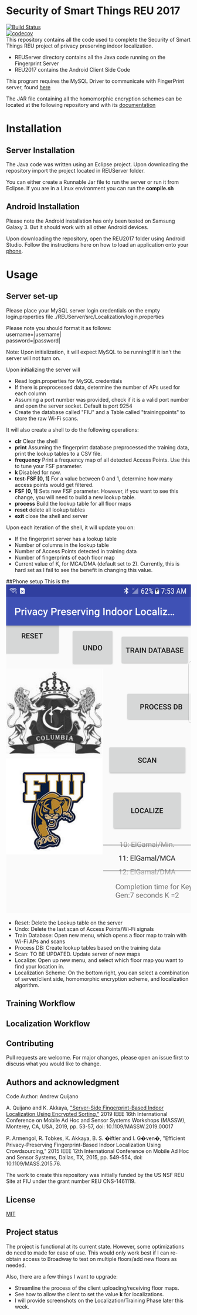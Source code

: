 # Security of Smart Things REU 2017  
[![Build Status](https://travis-ci.com/AndrewQuijano/SSTREU2017.svg?branch=master)](https://travis-ci.com/AndrewQuijano/SSTREU2017)  
[![codecov](https://codecov.io/gh/AndrewQuijano/SSTREU2017/branch/master/graph/badge.svg?token=E7ZKFWTE3D)](https://codecov.io/gh/AndrewQuijano/SSTREU2017)  
This repository contains all the code used to complete the Security of Smart Things REU project of privacy preserving indoor localization.

* REUServer directory contains all the Java code running on the Fingerprint Server  
* REU2017 contains the Android Client Side Code

This program requires the MySQL Driver to communicate with FingerPrint server, 
found [here](https://dev.mysql.com/downloads/connector/j/)

The JAR file containing all the homomorphic encryption schemes can be located at the following repository 
and with its [documentation](https://github.com/AndrewQuijano/Homomorphic_Encryption.git)

# Installation

## Server Installation
The Java code was written using an Eclipse project. Upon downloading the repository import the project located in REUServer folder.

You can either create a Runnable Jar file to run the server or run it from Eclipse.
If you are in a Linux environment you can run the **compile.sh**

## Android Installation
Please note the Android installation has only been tested on Samsung Galaxy 3. But it should work with all other Android devices.

Upon downloading the repository, open the REU2017 folder using Android Studio. 
Follow the instructions here on how to load an application 
onto your [phone](https://developer.android.com/training/basics/firstapp/running-app).

# Usage

## Server set-up
Please place your MySQL server login credentials on the empty login.properties file
./REUServer/src/Localization/login.properties

Please note you should format it as follows:  
username=|username|  
password=|password|  

Note: Upon initialization, it will expect MySQL to be running! If it isn't the server will not turn on. 

Upon initializing the server will  
- Read login.properties for MySQL credentials
- If there is preprocessed data, determine the number of APs used for each column
- Assuming a port number was provided, check if it is a valid port number and open the server socket. Default is port 9254
- Create the database called "FIU" and a Table called "trainingpoints" to store the raw Wi-Fi scans.

It will also create a shell to do the following operations:  
- **clr** Clear the shell
- **print** Assuming the fingerprint database preprocessed the training data, print the lookup tables to a CSV file.
- **frequency** Print a frequency map of all detected Access Points. Use this to tune your FSF parameter.
- **k <int>** Disabled for now. 
- **test-FSF [0, 1]** For a value between 0 and 1, determine how many access points would get filtered.
- **FSF [0, 1]** Sets new FSF parameter. However, if you want to see this change, you will need to build a new lookup table.
- **process** Build the lookup table for all floor maps
- **reset** delete all lookup tables
- **exit** close the shell and server

Upon each iteration of the shell, it will update you on:
- If the fingerprint server has a lookup table
- Number of columns in the lookup table
- Number of Access Points detected in training data
- Number of fingerprints of each floor map
- Current value of K, for MCA/DMA (default set to 2). Currently, this is hard set as I fail to see the benefit in changing this value.

##Phone setup 
This is the ![Main Menu](https://github.com/AndrewQuijano/SSTREU2017/blob/master/images/main_menu.png)

- Reset: Delete the Lookup table on the server
- Undo: Delete the last scan of Access Points/Wi-Fi signals
- Train Database: Open new menu, which opens a floor map to train with Wi-Fi APs and scans
- Process DB: Create lookup tables based on the training data
- Scan: TO BE UPDATED. Update server of new maps
- Localize: Open up new menu, and select which floor map you want to find your location in.
- Localization Scheme: On the bottom right, you can select a combination of server/client side, homomorphic encryption scheme, and localization algorithm.

## Training Workflow

## Localization Workflow

## Contributing
Pull requests are welcome. 
For major changes, please open an issue first to discuss what you would like to change.

## Authors and acknowledgment
Code Author: Andrew Quijano

A. Quijano and K. Akkaya, ["Server-Side Fingerprint-Based Indoor Localization Using Encrypted Sorting,"](https://arxiv.org/abs/2008.11612) 
2019 IEEE 16th International Conference on Mobile Ad Hoc and Sensor Systems Workshops (MASSW), Monterey, CA, USA, 2019, 
pp. 53-57, doi: 10.1109/MASSW.2019.00017

P. Armengol, R. Tobkes, K. Akkaya, B. S. �iftler and I. G�ven�, 
"Efficient Privacy-Preserving Fingerprint-Based Indoor Localization Using Crowdsourcing," 
2015 IEEE 12th International Conference on Mobile Ad Hoc and Sensor Systems, Dallas, TX, 2015, pp. 549-554, 
doi: 10.1109/MASS.2015.76.

The work to create this repository was initially funded by the US NSF REU Site at FIU under the grant number REU CNS-1461119.

## License
[MIT](https://choosealicense.com/licenses/mit/)

## Project status
The project is functional at its current state. However, some optimizations 
do need to made for ease of use. 
This would only work best if I can re-obtain access to Broadway to 
test on multiple floors/add new floors as needed.

Also, there are a few things I want to upgrade:
- Streamline the process of the client uploading/receiving floor maps.
- See how to allow the client to set the value **k** for localizations.
- I will provide screenshots on the Localization/Training Phase later this week.